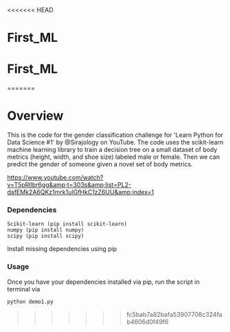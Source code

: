 <<<<<<< HEAD
# First_ML
# First_ML
=======
# Overview

This is the code for the gender classification challenge for 'Learn Python for Data Science #1' by @Sirajology on YouTube. The code uses the scikit-learn machine learning library to train a decision tree on a small dataset of body metrics (height, width, and shoe size) labeled male or female. Then we can predict the gender of someone given a novel set of body metrics.

https://www.youtube.com/watch?v=T5pRlIbr6gg&amp;t=303s&amp;list=PL2-dafEMk2A6QKz1mrk1uIGfHkC1zZ6UU&amp;index=1

### Dependencies

    Scikit-learn (pip install scikit-learn)
    numpy (pip install numpy)
    scipy (pip install scipy)

Install missing dependencies using pip

### Usage

Once you have your dependencies installed via pip, run the script in terminal via

    python demo1.py
>>>>>>> fc5bab7a82bafa53907708c324fab4606d0f49f6
